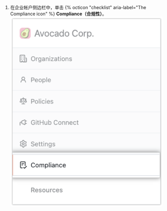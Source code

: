 1. 在企业帐户侧边栏中，单击 {% octicon "checklist" aria-label="The Compliance icon" %} **Compliance（合规性）**。 ![企业帐户边栏中的 Compliance（合规性）选项卡](/assets/images/help/business-accounts/enterprise-accounts-compliance-tab.png)
